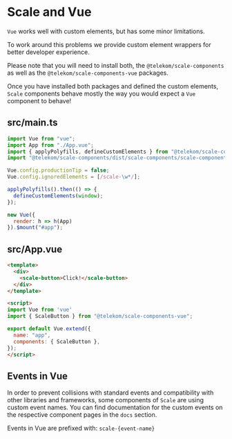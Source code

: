 # Scale and Vue

`Vue` works well with custom elements, but has some minor limitations.

To work around this problems we provide custom element wrappers for better developer experience.

Please note that you will need to install both, the `@telekom/scale-components` as well as the `@telekom/scale-components-vue` packages.

Once you have installed both packages and defined the custom elements, `Scale` components behave mostly the way you would expect a `Vue` component to behave!

## src/main.ts

```javascript
import Vue from "vue";
import App from "./App.vue";
import { applyPolyfills, defineCustomElements } from "@telekom/scale-components/loader";
import "@telekom/scale-components/dist/scale-components/scale-components.css";

Vue.config.productionTip = false;
Vue.config.ignoredElements = [/scale-\w*/];

applyPolyfills().then(() => {
  defineCustomElements(window);
});

new Vue({
  render: h => h(App)
}).$mount("#app");

```

##  src/App.vue

```html
<template>
  <div>
    <scale-button>Click!</scale-button>
  </div>
</template>

<script>
import Vue from 'vue'
import { ScaleButton } from "@telekom/scale-components-vue";

export default Vue.extend({
  name: "app",
  components: { ScaleButton },
});
</script>
```

## Events in Vue

In order to prevent collisions with standard events and compatibility with other libraries and frameworks,
some components of `Scale` are using custom event names. You can find documentation for the custom events on the respective component pages in the `docs` section.

Events in Vue are prefixed with: `scale-{event-name}`
